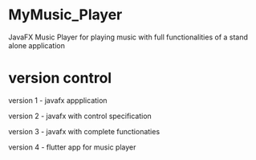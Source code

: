 # MyMusic_Player
JavaFX Music Player for playing music with full functionalities of a stand alone application

# version control

version 1 - javafx appplication

version 2 - javafx with control specification

version 3 - javafx with complete functionaties

version 4 - flutter app for music player
